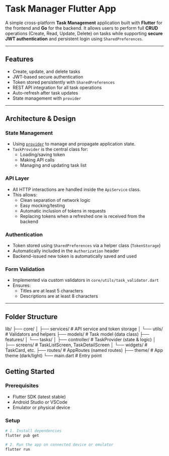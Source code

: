 # Task Manager Flutter App

A simple cross-platform **Task Management** application built with **Flutter** for the frontend and **Go** for the backend. It allows users to perform full **CRUD** operations (Create, Read, Update, Delete) on tasks while supporting **secure JWT authentication** and persistent login using `SharedPreferences`.

---

## Features

- Create, update, and delete tasks
- JWT-based secure authentication
- Token stored persistently with `SharedPreferences`
- REST API integration for all task operations
- Auto-refresh after task updates
-  State management with `provider`

---

##  Architecture & Design

### State Management

- Using [`provider`](https://pub.dev/packages/provider) to manage and propagate application state.
- `TaskProvider` is the central class for:
  - Loading/saving token
  - Making API calls
  - Managing and updating task list

### API Layer

- All HTTP interactions are handled inside the `ApiService` class.
- This allows:
  - Clean separation of network logic
  - Easy mocking/testing
  - Automatic inclusion of tokens in requests
  - Replacing tokens when a refreshed one is received from the backend

### Authentication

- Token stored using `SharedPreferences` via a helper class (`TokenStorage`)
- Automatically included in the `Authorization` header
- Backend-issued new token is automatically saved and used

### Form Validation

- Implemented via custom validators in `core/utils/task_validator.dart`
- Ensures:
  - Titles are at least 5 characters
  - Descriptions are at least 8 characters

---

## Folder Structure
lib/
├── core/
│ ├── services/ # API service and token storage
│ └── utils/ # Validators and helpers
├── models/ # Task model (data class)
├── features/
│ └── tasks/
│ ├── controller/ # TaskProvider (state & logic)
│ ├── screens/ # TaskListScreen, TaskDetailScreen
│ └── widgets/ # TaskCard, etc.
├── routes/ # AppRoutes (named routes)
├── theme/ # App theme (dark/light)
└── main.dart # Entry point

##  Getting Started

###  Prerequisites

- Flutter SDK (latest stable)
- Android Studio or VSCode
- Emulator or physical device

###  Setup

```bash
# 1. Install dependencies
flutter pub get

# 2. Run the app on connected device or emulator
flutter run
```
